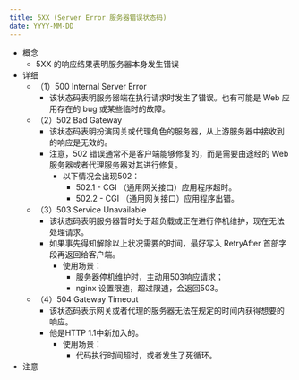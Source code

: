 ```yaml
---
title: 5XX (Server Error 服务器错误状态码)
date: YYYY-MM-DD
---
```

- 概念
  - 5XX 的响应结果表明服务器本身发生错误
- 详细
  - （1）500 Internal Server Error
    - 该状态码表明服务器端在执行请求时发生了错误。也有可能是 Web 应用存在的 bug 或某些临时的故障。
  - （2）502 Bad Gateway
    - 该状态码表明扮演网关或代理角色的服务器，从上游服务器中接收到的响应是无效的。
    - 注意，502 错误通常不是客户端能够修复的，而是需要由途经的 Web 服务器或者代理服务器对其进行修复。
      - 以下情况会出现502：
        - 502.1 - CGI （通用网关接口）应用程序超时。
        - 502.2 - CGI （通用网关接口）应用程序出错。
  - （3）503 Service Unavailable
    - 该状态码表明服务器暂时处于超负载或正在进行停机维护，现在无法处理请求。
    - 如果事先得知解除以上状况需要的时间，最好写入 RetryAfter 首部字段再返回给客户端。
      - 使用场景：
        - 服务器停机维护时，主动用503响应请求；
        - nginx 设置限速，超过限速，会返回503。
  - （4）504 Gateway Timeout
    - 该状态码表示网关或者代理的服务器无法在规定的时间内获得想要的响应。
    - 他是HTTP 1.1中新加入的。
      - 使用场景：
        - 代码执行时间超时，或者发生了死循环。
- 注意